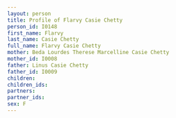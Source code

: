 ```yaml
---
layout: person
title: Profile of Flarvy Casie Chetty
person_id: I0148
first_name: Flarvy
last_name: Casie Chetty
full_name: Flarvy Casie Chetty
mother: Beda Lourdes Therese Marcelline Casie Chetty
mother_id: I0008
father: Linus Casie Chetty
father_id: I0009
children:
children_ids:
partners:
partner_ids:
sex: F
---
```


